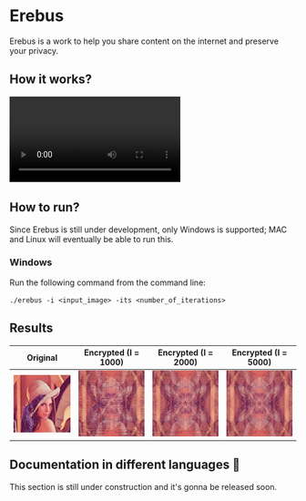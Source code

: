 # Erebus

Erebus is a work to help you share content on the internet and preserve your privacy.

## How it works?

<video autoplay>
     <source src="./resources/lenna.mp4" type="video/mp4">
</video>

## How to run?

Since Erebus is still under development, only Windows is supported; MAC and Linux will eventually be able to run this.

### Windows

Run the following command from the command line:

```
./erebus -i <input_image> -its <number_of_iterations>
```

## Results


| **Original**                    | **Encrypted (I = 1000)**             | **Encrypted (I = 2000)**             | **Encrypted (I = 5000)**             |
|:-------------------------------:|:------------------------------------:|:------------------------------------:|:------------------------------------:|
| ![](./docs/resources/lenna.png) | ![](./docs/resources/lenna_1000.png) | ![](./docs/resources/lenna_2000.png) | ![](./docs/resources/lenna_5000.png) |

## Documentation in different languages 🚧

This section is still under construction and it's gonna be released soon.
